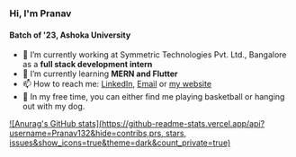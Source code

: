 ### Hi, I'm Pranav
#### Batch of '23, Ashoka University


- 🔭 I’m currently working at Symmetric Technologies Pvt. Ltd., Bangalore as a **full stack development intern**
- 🌱 I’m currently learning **MERN and Flutter**
- 📫 How to reach me: [LinkedIn](https://www.linkedin.com/in/pranav-kumar-iyengar/), [Email](mailto:pranav.iyengar_ug23@ashoka.edu.in) or [my website](https://pranav132.github.io)
- 🏀 In my free time, you can either find me playing basketball or hanging out with my dog.



[![Anurag's GitHub stats](https://github-readme-stats.vercel.app/api?username=Pranav132&hide=contribs,prs, stars, issues&show_icons=true&theme=dark&count_private=true)](https://github.com/anuraghazra/github-readme-stats)

